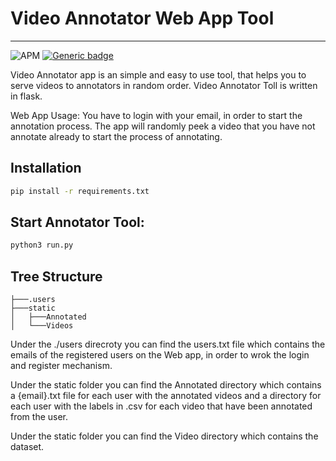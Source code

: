 # Video Annotator Web App Tool
---
![APM](https://img.shields.io/apm/l/vim-mode)
[![Generic badge](https://img.shields.io/badge/python->=3-green.svg)](https://shields.io/)

Video Annotator app is an simple and easy to use tool, that helps you to serve videos to annotators
 in random order. Video Annotator Toll is written in flask.

 Web App Usage:
 You have to login with your email, in order to start the annotation process.
 The app will randomly peek a video that you have not annotate already to start the process of annotating.

## Installation
```bash
pip install -r requirements.txt
```

## Start Annotator Tool:
```bash
python3 run.py
```

Tree Structure
---
```
├───.users
├───static
│   ├───Annotated
│   └───Videos
```
Under the ./users direcroty you can find the users.txt file which contains the emails of the registered users on the Web app, in order to wrok the login and register mechanism.

Under the static folder you can find the Annotated directory which contains a {email}.txt file for each user with the annotated videos and a directory for each user with the labels in .csv for each video that have been annotated from the user.

Under the static folder you can find the Video directory which contains the dataset.
